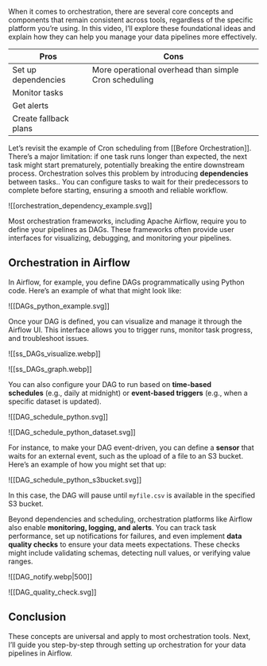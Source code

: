 When it comes to orchestration, there are several core concepts and components that remain consistent across tools, regardless of the specific platform you’re using. In this video, I’ll explore these foundational ideas and explain how they can help you manage your data pipelines more effectively.

| Pros                  | Cons                                                  |
| --------------------- | ----------------------------------------------------- |
| Set up dependencies   | More operational overhead than simple Cron scheduling |
| Monitor tasks         |                                                       |
| Get alerts            |                                                       |
| Create fallback plans |                                                       |

Let’s revisit the example of Cron scheduling from [[Before Orchestration]]. There’s a major limitation: if one task runs longer than expected, the next task might start prematurely, potentially breaking the entire downstream process. Orchestration solves this problem by introducing **dependencies** between tasks.. You can configure tasks to wait for their predecessors to complete before starting, ensuring a smooth and reliable workflow.

![[orchestration_dependency_example.svg]]

Most orchestration frameworks, including Apache Airflow, require you to define your pipelines as DAGs. These frameworks often provide user interfaces for visualizing, debugging, and monitoring your pipelines.

## Orchestration in Airflow

In Airflow, for example, you define DAGs programmatically using Python code. Here’s an example of what that might look like:

![[DAGs_python_example.svg]]

Once your DAG is defined, you can visualize and manage it through the Airflow UI. This interface allows you to trigger runs, monitor task progress, and troubleshoot issues.

![[ss_DAGs_visualize.webp]]

![[ss_DAGs_graph.webp]]

You can also configure your DAG to run based on **time-based schedules** (e.g., daily at midnight) or **event-based triggers** (e.g., when a specific dataset is updated).

![[DAG_schedule_python.svg]]

![[DAG_schedule_python_dataset.svg]]

For instance, to make your DAG event-driven, you can define a **sensor** that waits for an external event, such as the upload of a file to an S3 bucket. Here’s an example of how you might set that up:

![[DAG_schedule_python_s3bucket.svg]]

In this case, the DAG will pause until `myfile.csv` is available in the specified S3 bucket.

Beyond dependencies and scheduling, orchestration platforms like Airflow also enable **monitoring, logging, and alerts**. You can track task performance, set up notifications for failures, and even implement **data quality checks** to ensure your data meets expectations. These checks might include validating schemas, detecting null values, or verifying value ranges.

![[DAG_notify.webp|500]]



![[DAG_quality_check.svg]]

## Conclusion 

These concepts are universal and apply to most orchestration tools. Next, I’ll guide you step-by-step through setting up orchestration for your data pipelines in Airflow.